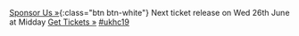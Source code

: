 
<span class="left">[Sponsor Us &raquo;](/sponsorship){:class="btn btn-white"}</span>
<span class="message">Next ticket release on Wed 26th June at Midday</span>
<span class="center">
    <tito-button class="get-tickets" event="ukhealthcamp/2019" ssl-check-disabled>
        <a href="https://ti.to/ukhealthcamp/2019" class="btn btn-primary">Get Tickets &raquo;</a>
    </tito-button>
</span>
<span class="right">[#ukhc19](https://twitter.com/search?q=%23ukhc19)</span>
